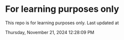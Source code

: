 # For learning purposes only
This repo is for learning purposes only.
Last updated at

Thursday, November 21, 2024 12:28:09 PM

